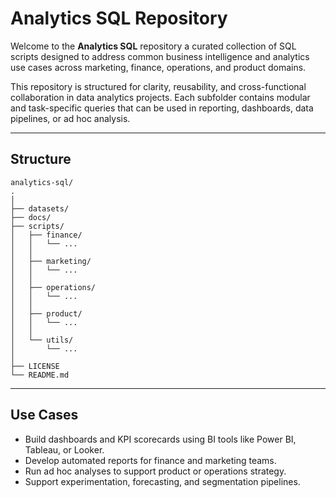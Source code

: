 # Analytics SQL Repository

Welcome to the **Analytics SQL** repository a curated collection of SQL scripts designed to address common business intelligence and analytics use cases across marketing, finance, operations, and product domains.

This repository is structured for clarity, reusability, and cross-functional collaboration in data analytics projects. Each subfolder contains modular and task-specific queries that can be used in reporting, dashboards, data pipelines, or ad hoc analysis.

---

## Structure
```text
analytics-sql/
.
│
├── datasets/                 
├── docs/                    
├── scripts/                   
│   ├── finance/
│   │   └── ...            
│   │
│   ├── marketing/
│   │   └── ...    
│   │
│   ├── operations/
│   │   └── ...    
│   │
│   ├── product/
│   │   └── ...
│   │
│   └── utils/                 
│       └── ...
│
├── LICENSE                    
└── README.md    

```

---

## Use Cases

- Build dashboards and KPI scorecards using BI tools like Power BI, Tableau, or Looker.
- Develop automated reports for finance and marketing teams.
- Run ad hoc analyses to support product or operations strategy.
- Support experimentation, forecasting, and segmentation pipelines.
